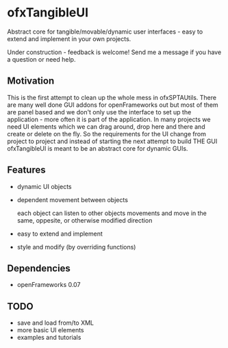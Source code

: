 ofxTangibleUI
=============

Abstract core for tangible/movable/dynamic user interfaces - easy to extend and implement in your own projects.

Under construction - feedback is welcome!
Send me a message if you have a question or need help.

Motivation
----------

This is the first attempt to clean up the whole mess in ofxSPTAUtils. 
There are many well done GUI addons for openFrameworks out but most of them are panel based and we don't only use the interface to set up the application - more often it is part of the application. In many projects we need UI elements which we can drag around, drop here and there and create or delete on the fly. So the requirements for the UI change from project to project and instead of starting the next attempt to build THE GUI ofxTangibleUI is meant to be an abstract core for dynamic GUIs. 

Features
--------
*	dynamic UI objects
*	dependent movement between objects
	
	each object can listen to other objects movements and move in the same, oppesite, or otherwise modified direction
*	easy to extend and implement
*	style and modify (by overriding functions)

Dependencies
------------
*	openFrameworks 0.07

TODO
----
*	save and load from/to XML
*	more basic UI elements
*	examples and tutorials
